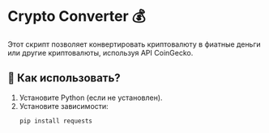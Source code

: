 # Crypto Converter 💰

Этот скрипт позволяет конвертировать криптовалюту в фиатные деньги или другие криптовалюты, используя API CoinGecko.

## 🚀 Как использовать?
1. Установите Python (если не установлен).
2. Установите зависимости:
   ```bash
   pip install requests
